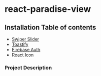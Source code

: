 # react-paradise-view


## Installation Table of contents
- [Swiper Slider](#swiperslider)
- [Toastify](#toastify)
- [Firebase Auth](#firebaseAuth)
- [React Icon](#reactIcon)


### Project Description
